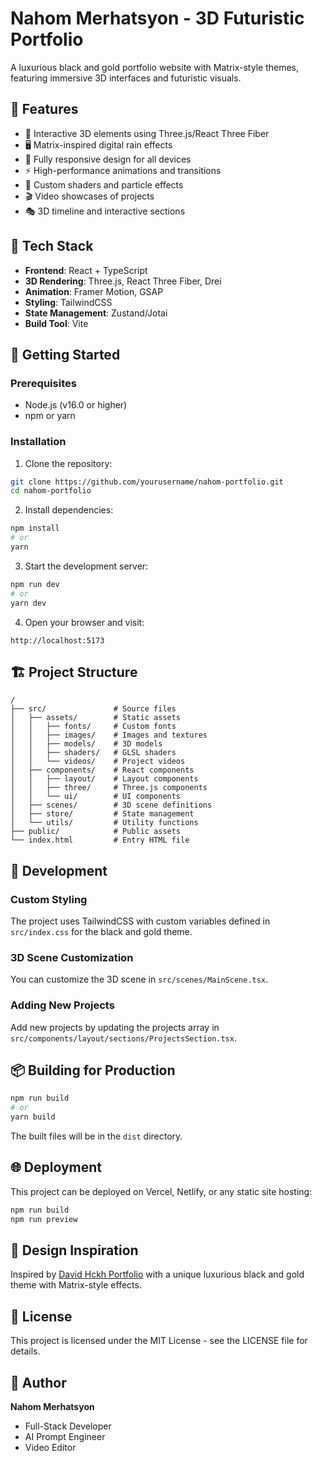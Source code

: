 # Nahom Merhatsyon - 3D Futuristic Portfolio

A luxurious black and gold portfolio website with Matrix-style themes, featuring immersive 3D interfaces and futuristic visuals.

## 📌 Features

- 🔮 Interactive 3D elements using Three.js/React Three Fiber
- 🖥️ Matrix-inspired digital rain effects
- 📱 Fully responsive design for all devices
- ⚡ High-performance animations and transitions
- 🎨 Custom shaders and particle effects
- 🎬 Video showcases of projects
- 🎭 3D timeline and interactive sections

## 🧰 Tech Stack

- **Frontend**: React + TypeScript
- **3D Rendering**: Three.js, React Three Fiber, Drei
- **Animation**: Framer Motion, GSAP
- **Styling**: TailwindCSS
- **State Management**: Zustand/Jotai
- **Build Tool**: Vite

## 🚀 Getting Started

### Prerequisites

- Node.js (v16.0 or higher)
- npm or yarn

### Installation

1. Clone the repository:
```bash
git clone https://github.com/yourusername/nahom-portfolio.git
cd nahom-portfolio
```

2. Install dependencies:
```bash
npm install
# or
yarn
```

3. Start the development server:
```bash
npm run dev
# or
yarn dev
```

4. Open your browser and visit:
```
http://localhost:5173
```

## 🏗️ Project Structure

```
/
├── src/               # Source files
│   ├── assets/        # Static assets
│   │   ├── fonts/     # Custom fonts
│   │   ├── images/    # Images and textures
│   │   ├── models/    # 3D models
│   │   ├── shaders/   # GLSL shaders
│   │   └── videos/    # Project videos
│   ├── components/    # React components
│   │   ├── layout/    # Layout components
│   │   ├── three/     # Three.js components
│   │   └── ui/        # UI components
│   ├── scenes/        # 3D scene definitions
│   ├── store/         # State management
│   └── utils/         # Utility functions
├── public/            # Public assets
└── index.html         # Entry HTML file
```

## 🔧 Development

### Custom Styling

The project uses TailwindCSS with custom variables defined in `src/index.css` for the black and gold theme.

### 3D Scene Customization

You can customize the 3D scene in `src/scenes/MainScene.tsx`.

### Adding New Projects

Add new projects by updating the projects array in `src/components/layout/sections/ProjectsSection.tsx`.

## 📦 Building for Production

```bash
npm run build
# or
yarn build
```

The built files will be in the `dist` directory.

## 🌐 Deployment

This project can be deployed on Vercel, Netlify, or any static site hosting:

```bash
npm run build
npm run preview
```

## 🎨 Design Inspiration

Inspired by [David Hckh Portfolio](https://www.david-hckh.com) with a unique luxurious black and gold theme with Matrix-style effects.

## 📄 License

This project is licensed under the MIT License - see the LICENSE file for details.

## 👤 Author

**Nahom Merhatsyon**
- Full-Stack Developer
- AI Prompt Engineer
- Video Editor 
